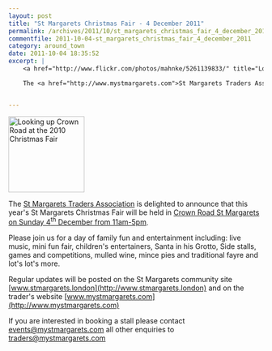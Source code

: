 ```yaml
---
layout: post
title: "St Margarets Christmas Fair - 4 December 2011"
permalink: /archives/2011/10/st_margarets_christmas_fair_4_december_2011.html
commentfile: 2011-10-04-st_margarets_christmas_fair_4_december_2011
category: around_town
date: 2011-10-04 18:35:52
excerpt: |
    <a href="http://www.flickr.com/photos/mahnke/5261139833/" title="Looking up Crown Road at the 2010 Christmas Fair by Peter M, on Flickr"><img src="/assets/images/2011/5261139833_5fdc79856a_m.jpg" width="150" alt="Looking up Crown Road at the 2010 Christmas Fair"  class="photo right" ></a>

    The <a href="http://www.mystmargarets.com">St Margarets Traders Association</a> is delighted to announce that this year's St Margarets Christmas Fair will be held in <a href="https://stmargarets.london/event/fair/200705143078.">Crown Road St Margarets on Sunday 4<sup>th</sup> December from 11am-5pm</a>


---
```


<a href="http://www.flickr.com/photos/mahnke/5261139833/" title="Looking up Crown Road at the 2010 Christmas Fair by Peter M, on Flickr"><img src="/assets/images/2011/5261139833_5fdc79856a_m.jpg" width="150" alt="Looking up Crown Road at the 2010 Christmas Fair"  class="photo right" ></a>

The [St Margarets Traders Association](http://www.mystmargarets.com) is delighted to announce that this year's St Margarets Christmas Fair will be held in [Crown Road St Margarets on Sunday 4<sup>th</sup> December from 11am-5pm](/event/fair/200705143078).

Please join us for a day of family fun and entertainment including: live music, mini fun fair, children's entertainers, Santa in his Grotto, Side stalls, games and competitions, mulled wine, mince pies and traditional fayre and lot's lot's more.

Regular updates will be posted on the St Margarets community site [www.stmargarets.london](http://www.stmargarets.london) and on the trader's website [www.mystmargarets.com](http://www.mystmargarets.com)

If you are interested in booking a stall please contact <events@mystmargarets.com> all other enquiries to <traders@mystmargarets.com>
